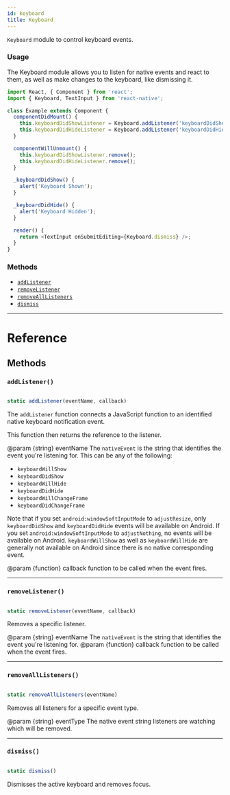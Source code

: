 ```yaml
---
id: keyboard
title: Keyboard
---
```


`Keyboard` module to control keyboard events.

### Usage

The Keyboard module allows you to listen for native events and react to them, as well as make changes to the keyboard, like dismissing it.

```javascript
import React, { Component } from 'react';
import { Keyboard, TextInput } from 'react-native';

class Example extends Component {
  componentDidMount() {
    this.keyboardDidShowListener = Keyboard.addListener('keyboardDidShow', this._keyboardDidShow);
    this.keyboardDidHideListener = Keyboard.addListener('keyboardDidHide', this._keyboardDidHide);
  }

  componentWillUnmount() {
    this.keyboardDidShowListener.remove();
    this.keyboardDidHideListener.remove();
  }

  _keyboardDidShow() {
    alert('Keyboard Shown');
  }

  _keyboardDidHide() {
    alert('Keyboard Hidden');
  }

  render() {
    return <TextInput onSubmitEditing={Keyboard.dismiss} />;
  }
}
```

### Methods

- [`addListener`](../keyboard/#addlistener)
- [`removeListener`](../keyboard/#removelistener)
- [`removeAllListeners`](../keyboard/#removealllisteners)
- [`dismiss`](../keyboard/#dismiss)

---

# Reference

## Methods

### `addListener()`

```javascript

static addListener(eventName, callback)

```

The `addListener` function connects a JavaScript function to an identified native keyboard notification event.

This function then returns the reference to the listener.

@param {string} eventName The `nativeEvent` is the string that identifies the event you're listening for. This can be any of the following:

- `keyboardWillShow`
- `keyboardDidShow`
- `keyboardWillHide`
- `keyboardDidHide`
- `keyboardWillChangeFrame`
- `keyboardDidChangeFrame`

Note that if you set `android:windowSoftInputMode` to `adjustResize`, only `keyboardDidShow` and `keyboardDidHide` events will be available on Android. If you set `android:windowSoftInputMode` to `adjustNothing`, no events will be available on Android. `keyboardWillShow` as well as `keyboardWillHide` are generally not available on Android since there is no native corresponding event.

@param {function} callback function to be called when the event fires.

---

### `removeListener()`

```javascript

static removeListener(eventName, callback)

```

Removes a specific listener.

@param {string} eventName The `nativeEvent` is the string that identifies the event you're listening for. @param {function} callback function to be called when the event fires.

---

### `removeAllListeners()`

```javascript

static removeAllListeners(eventName)

```

Removes all listeners for a specific event type.

@param {string} eventType The native event string listeners are watching which will be removed.

---

### `dismiss()`

```javascript

static dismiss()

```

Dismisses the active keyboard and removes focus.
